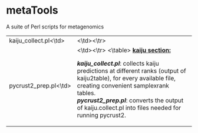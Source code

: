 # metaTools
A suite of Perl scripts for metagenomics
<table>
<tr><td>kaiju_collect.pl<\td><td><\td><\tr>
<tr><td>pycrust2_prep.pl<\td><td><\td><\tr>
<\table>
<b><u>kaiju section:</b></u>

<b><i>kaiju_collect.pl</i></b>: collects kaiju predictions at different ranks (output of kaiju2table), for every available file, creating convenient samplexrank tables.  
<b><i>pycrust2_prep.pl</i></b>: converts the output of kaiju.collect.pl into files needed for running pycrust2.  
